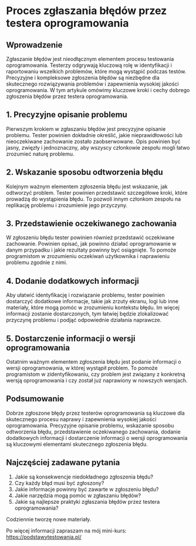 # Proces zgłaszania błędów przez testera oprogramowania

## Wprowadzenie

Zgłaszanie błędów jest nieodłącznym elementem procesu testowania oprogramowania. Testerzy odgrywają kluczową rolę w identyfikacji i raportowaniu wszelkich problemów, które mogą wystąpić podczas testów. Precyzyjne i kompleksowe zgłoszenia błędów są niezbędne dla skutecznego rozwiązywania problemów i zapewnienia wysokiej jakości oprogramowania. W tym artykule omówimy kluczowe kroki i cechy dobrego zgłoszenia błędów przez testera oprogramowania.

## 1. Precyzyjne opisanie problemu

Pierwszym krokiem w zgłaszaniu błędów jest precyzyjne opisanie problemu. Tester powinien dokładnie określić, jakie nieprawidłowości lub nieoczekiwane zachowanie zostało zaobserwowane. Opis powinien być jasny, zwięzły i jednoznaczny, aby wszyscy członkowie zespołu mogli łatwo zrozumieć naturę problemu.

## 2. Wskazanie sposobu odtworzenia błędu

Kolejnym ważnym elementem zgłoszenia błędu jest wskazanie, jak odtworzyć problem. Tester powinien przedstawić szczegółowe kroki, które prowadzą do wystąpienia błędu. To pozwoli innym członkom zespołu na replikację problemu i zrozumienie jego przyczyny.

## 3. Przedstawienie oczekiwanego zachowania

W zgłoszeniu błędu tester powinien również przedstawić oczekiwane zachowanie. Powinien opisać, jak powinno działać oprogramowanie w danym przypadku i jakie rezultaty powinny być osiągnięte. To pomoże programistom w zrozumieniu oczekiwań użytkownika i naprawieniu problemu zgodnie z nimi.

## 4. Dodanie dodatkowych informacji

Aby ułatwić identyfikację i rozwiązanie problemu, tester powinien dostarczyć dodatkowe informacje, takie jak zrzuty ekranu, logi lub inne materiały, które mogą pomóc w zrozumieniu kontekstu błędu. Im więcej informacji zostanie dostarczonych, tym łatwiej będzie zlokalizować przyczynę problemu i podjąć odpowiednie działania naprawcze.

## 5. Dostarczenie informacji o wersji oprogramowania

Ostatnim ważnym elementem zgłoszenia błędu jest podanie informacji o wersji oprogramowania, w której wystąpił problem. To pomoże programistom w zidentyfikowaniu, czy problem jest związany z konkretną wersją oprogramowania i czy został już naprawiony w nowszych wersjach.

## Podsumowanie

Dobrze zgłoszone błędy przez testerów oprogramowania są kluczowe dla skutecznego procesu naprawy i zapewnienia wysokiej jakości oprogramowania. Precyzyjne opisanie problemu, wskazanie sposobu odtworzenia błędu, przedstawienie oczekiwanego zachowania, dodanie dodatkowych informacji i dostarczenie informacji o wersji oprogramowania są kluczowymi elementami skutecznego zgłoszenia błędu.

## Najczęściej zadawane pytania

1. Jakie są konsekwencje niedokładnego zgłoszenia błędu?
2. Czy każdy błąd musi być zgłoszony?
3. Jakie informacje powinny być zawarte w zgłoszeniu błędu?
4. Jakie narzędzia mogą pomóc w zgłaszaniu błędów?
5. Jakie są najlepsze praktyki zgłaszania błędów przez testera oprogramowania?

Codziennie tworzę nowe materiały.

Po więcej informacji zapraszam na mój mini-kurs: https://podstawytestowania.pl/